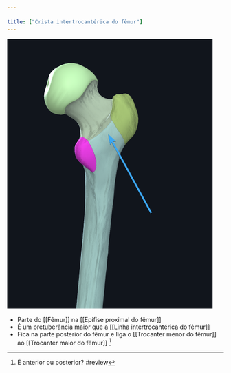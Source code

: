 ```yaml
---

title: ["Crista intertrocantérica do fêmur"]
---
```

![Pasted image 20210413143844.png](Pasted%20image%2020210413143844.png)
+ Parte do [[Fêmur]] na [[Epífise proximal do fêmur]]
+ É um pretuberância maior que a [[Linha intertrocantérica do fêmur]]
+ Fica na parte posterior do fêmur e liga o [[Trocanter menor do fêmur]] ao [[Trocanter maior do fêmur]] [^563937]

[^563937]: É anterior ou posterior?
#review 
